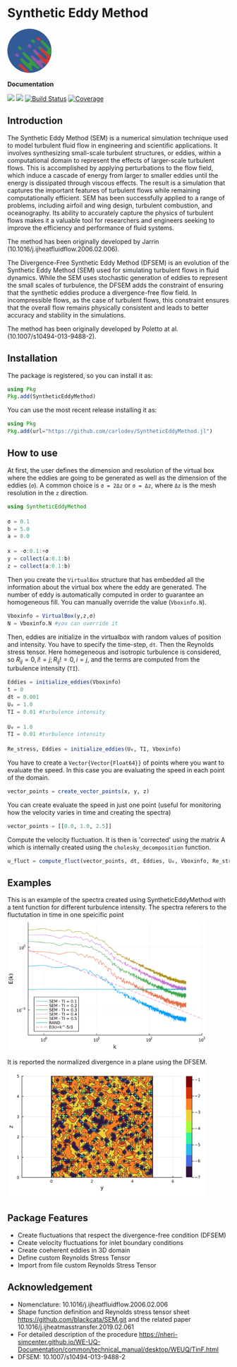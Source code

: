 
# Synthetic Eddy Method 
<img src="https://github.com/carlodev/SyntheticEddyMethod.jl/blob/master/images/logo/logo.png" width="100" title="SEM logo">

**Documentation**

[![](https://img.shields.io/badge/docs-stable-blue.svg)](https://carlodev.github.io/SyntheticEddyMethod.jl/)
[![](https://img.shields.io/badge/docs-dev-blue.svg)](https://carlodev.github.io/SyntheticEddyMethod.jl/)
[![Build Status](https://github.com/carlodev/SyntheticEddyMethod.jl/actions/workflows/CI.yml/badge.svg?branch=master)](https://github.com/carlodev/SyntheticEddyMethod.jl/actions/workflows/CI.yml?query=branch%3Amaster) 
[![Coverage](https://codecov.io/gh/carlodev/SyntheticEddyMethod.jl/branch/master/graph/badge.svg)](https://codecov.io/gh/carlodev/SyntheticEddyMethod.jl)




## Introduction

The Synthetic Eddy Method (SEM) is a numerical simulation technique used to model turbulent fluid flow in engineering and scientific applications. It involves synthesizing small-scale turbulent structures, or eddies, within a computational domain to represent the effects of larger-scale turbulent flows. This is accomplished by applying perturbations to the flow field, which induce a cascade of energy from larger to smaller eddies until the energy is dissipated through viscous effects. The result is a simulation that captures the important features of turbulent flows while remaining computationally efficient. SEM has been successfully applied to a range of problems, including airfoil and wing design, turbulent combustion, and oceanography. Its ability to accurately capture the physics of turbulent flows makes it a valuable tool for researchers and engineers seeking to improve the efficiency and performance of fluid systems.

The method has been originally developed by Jarrin (10.1016/j.ijheatfluidflow.2006.02.006).

The Divergence-Free Synthetic Eddy Method (DFSEM) is an evolution of the Synthetic Eddy Method (SEM) used for simulating turbulent flows in fluid dynamics. While the SEM uses stochastic generation of eddies to represent the small scales of turbulence, the DFSEM adds the constraint of ensuring that the synthetic eddies produce a divergence-free flow field. In incompressible flows, as the case of turbulent flows, this constraint ensures that the overall flow remains physically consistent and leads to better accuracy and stability in the simulations.

The method has been originally developed by Poletto at al. (10.1007/s10494-013-9488-2).

## Installation
The package is registered, so you can install it as:
```julia
using Pkg
Pkg.add(SyntheticEddyMethod)
```


You can use the most recent release installing it as:
```julia
using Pkg
Pkg.add(url="https://github.com/carlodev/SyntheticEddyMethod.jl")
```

## How to use
At first, the user defines the dimension and resolution of the virtual box where the eddies are going to be generated as well as the dimension of the eddies (`σ`). A common choice is `σ = 2Δz` or `σ = Δz`, where `Δz` is the mesh resolution in the `z` direction.

```julia
using SyntheticEddyMethod

σ = 0.1
b = 5.0
a = 0.0

x = -σ:0.1:+σ
y = collect(a:0.1:b)
z = collect(a:0.1:b)

```

Then you create the `VirtualBox` structure that has embedded all the information about the virtual box where the eddy are generated.
The number of eddy is automatically computed in order to guarantee an homogeneous fill. You can manually override the value (`Vboxinfo.N`).

```julia
Vboxinfo = VirtualBox(y,z,σ)
N = Vboxinfo.N #you can override it 
```

Then, eddies are initialize in the virtualbox with random values of position and intensity. You have to specify the time-step, `dt`. Then the Reynolds stress tensor. Here homegeneous and isotropic turbulence is considered, so $R_{ij} = 0, i!=j; R_{ij} != 0, i=j$, and the terms are computed from the turbulence intensity (`TI`). 

```julia
Eddies = initialize_eddies(Vboxinfo)
t = 0
dt = 0.001
U₀ = 1.0
TI = 0.01 #turbulence intensity

U₀ = 1.0
TI = 0.01 #turbulence intensity

Re_stress, Eddies = initialize_eddies(U₀, TI, Vboxinfo)
```

You have to create a `Vector{Vector{Float64}}` of points where you want to evaluate the speed. In this case you are evaluating the speed in each point of the domain.

```julia
vector_points = create_vector_points(x, y, z)
```
You can create evaluate the speed in just one point (useful for monitoring how the velocity varies in time and creating the spectra)
```julia
vector_points = [[0.0, 1.0, 2.5]]
```

Compute the velocity fluctuation. It is then is 'corrected' using the matrix A which is internally created using the `cholesky_decomposition` function.
```julia
u_fluct = compute_fluct(vector_points, dt, Eddies, U₀, Vboxinfo, Re_stress)
```

## Examples
This is an example of the spectra created using SyntheticEddyMethod with a tent function for different turbulence intensity. The spectra referers to the fluctutation in time in one speicific point
<img src="https://github.com/carlodev/SyntheticEddyMethod.jl/blob/master/images/docs/Spectra.png" width="450" title="Spectra">


It is reported the normalized divergence in a plane using the DFSEM.
<img src="https://github.com/carlodev/SyntheticEddyMethod.jl/blob/master/images/docs/Div_free_plane.png" width="450" title="Divergence Free">

## Package Features
- Create fluctuations that respect the divergence-free condition (DFSEM)
- Create velocity fluctuations for inlet boundary conditions
- Create coeherent eddies in 3D domain
- Define custom Reynolds Stress Tensor
- Import from file custom Reynolds Stress Tensor

## Acknowledgement
- Nomenclature: 10.1016/j.ijheatfluidflow.2006.02.006
- Shape function definition and Reynolds stress tensor sheet https://github.com/blackcata/SEM.git and the related paper 10.1016/j.ijheatmasstransfer.2019.02.061
- For detailed description of the procedure https://nheri-simcenter.github.io/WE-UQ-Documentation/common/technical_manual/desktop/WEUQ/TinF.html 
- DFSEM: 10.1007/s10494-013-9488-2